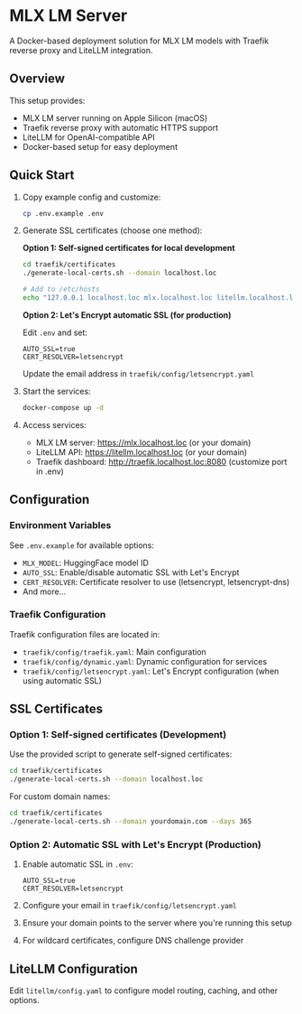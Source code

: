 # MLX LM Server

A Docker-based deployment solution for MLX LM models with Traefik reverse proxy and LiteLLM integration.

## Overview

This setup provides:

- MLX LM server running on Apple Silicon (macOS)
- Traefik reverse proxy with automatic HTTPS support
- LiteLLM for OpenAI-compatible API
- Docker-based setup for easy deployment

## Quick Start

1. Copy example config and customize:
   ```bash
   cp .env.example .env
   ```

2. Generate SSL certificates (choose one method):

   **Option 1: Self-signed certificates for local development**
   ```bash
   cd traefik/certificates
   ./generate-local-certs.sh --domain localhost.loc
   
   # Add to /etc/hosts
   echo "127.0.0.1 localhost.loc mlx.localhost.loc litellm.localhost.loc traefik.localhost.loc" | sudo tee -a /etc/hosts
   ```

   **Option 2: Let's Encrypt automatic SSL (for production)**
   
   Edit `.env` and set:
   ```
   AUTO_SSL=true
   CERT_RESOLVER=letsencrypt
   ```
   Update the email address in `traefik/config/letsencrypt.yaml`

3. Start the services:
   ```bash
   docker-compose up -d
   ```

4. Access services:
   - MLX LM server: https://mlx.localhost.loc (or your domain)
   - LiteLLM API: https://litellm.localhost.loc (or your domain)
   - Traefik dashboard: http://traefik.localhost.loc:8080 (customize port in .env)

## Configuration

### Environment Variables

See `.env.example` for available options:

- `MLX_MODEL`: HuggingFace model ID
- `AUTO_SSL`: Enable/disable automatic SSL with Let's Encrypt
- `CERT_RESOLVER`: Certificate resolver to use (letsencrypt, letsencrypt-dns)
- And more...

### Traefik Configuration

Traefik configuration files are located in:

- `traefik/config/traefik.yaml`: Main configuration
- `traefik/config/dynamic.yaml`: Dynamic configuration for services
- `traefik/config/letsencrypt.yaml`: Let's Encrypt configuration (when using automatic SSL)

## SSL Certificates

### Option 1: Self-signed certificates (Development)

Use the provided script to generate self-signed certificates:

```bash
cd traefik/certificates
./generate-local-certs.sh --domain localhost.loc
```

For custom domain names:
```bash
cd traefik/certificates
./generate-local-certs.sh --domain yourdomain.com --days 365
```

### Option 2: Automatic SSL with Let's Encrypt (Production)

1. Enable automatic SSL in `.env`:
   ```
   AUTO_SSL=true
   CERT_RESOLVER=letsencrypt
   ```

2. Configure your email in `traefik/config/letsencrypt.yaml`

3. Ensure your domain points to the server where you're running this setup

4. For wildcard certificates, configure DNS challenge provider

## LiteLLM Configuration

Edit `litellm/config.yaml` to configure model routing, caching, and other options.